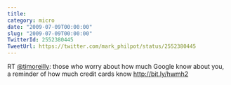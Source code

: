 ```yaml
---
title: 
category: micro
date: "2009-07-09T00:00:00"
slug: "2009-07-09T00:00:00"
TwitterId: 2552380445
TweetUrl: https://twitter.com/mark_philpot/status/2552380445
---
```


RT [@timoreilly](https://twitter.com/timoreilly): those who worry about how much
Google know about you, a reminder of how much credit cards know
http://bit.ly/hwmh2
